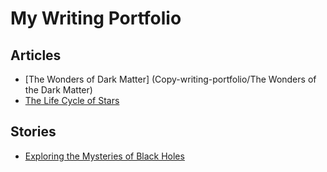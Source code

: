 # My Writing Portfolio

## Articles
- [The Wonders of Dark Matter] (Copy-writing-portfolio/The Wonders of the Dark Matter)
- [The Life Cycle of Stars](articles/life_cycle_of_stars_script.md)

## Stories
- [Exploring the Mysteries of Black Holes](stories/black_holes_story.md)
